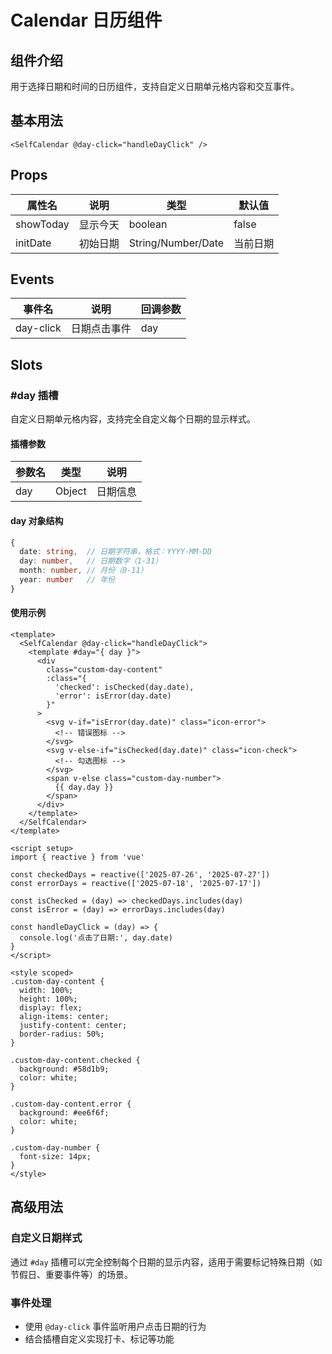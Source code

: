 # Calendar 日历组件

## 组件介绍

用于选择日期和时间的日历组件，支持自定义日期单元格内容和交互事件。

## 基本用法

```vue
<SelfCalendar @day-click="handleDayClick" />
```

## Props

| 属性名    | 说明         | 类型                  | 默认值   |
| --------- | ------------ | --------------------- | -------- |
| showToday | 显示今天     | boolean               | false    |
| initDate  | 初始日期     | String/Number/Date    | 当前日期 |

## Events

| 事件名    | 说明         | 回调参数 |
| --------- | ------------ | -------- |
| day-click | 日期点击事件 | day      |

## Slots

### #day 插槽

自定义日期单元格内容，支持完全自定义每个日期的显示样式。

#### 插槽参数

| 参数名 | 类型   | 说明     |
| ------ | ------ | -------- |
| day    | Object | 日期信息 |

#### day 对象结构

```typescript
{
  date: string,  // 日期字符串，格式：YYYY-MM-DD
  day: number,   // 日期数字（1-31）
  month: number, // 月份（0-11）
  year: number   // 年份
}
```

#### 使用示例

```vue
<template>
  <SelfCalendar @day-click="handleDayClick">
    <template #day="{ day }">
      <div 
        class="custom-day-content"
        :class="{
          'checked': isChecked(day.date),
          'error': isError(day.date)
        }"
      >
        <svg v-if="isError(day.date)" class="icon-error">
          <!-- 错误图标 -->
        </svg>
        <svg v-else-if="isChecked(day.date)" class="icon-check">
          <!-- 勾选图标 -->
        </svg>
        <span v-else class="custom-day-number">
          {{ day.day }}
        </span>
      </div>
    </template>
  </SelfCalendar>
</template>

<script setup>
import { reactive } from 'vue'

const checkedDays = reactive(['2025-07-26', '2025-07-27'])
const errorDays = reactive(['2025-07-18', '2025-07-17'])

const isChecked = (day) => checkedDays.includes(day)
const isError = (day) => errorDays.includes(day)

const handleDayClick = (day) => {
  console.log('点击了日期:', day.date)
}
</script>

<style scoped>
.custom-day-content {
  width: 100%;
  height: 100%;
  display: flex;
  align-items: center;
  justify-content: center;
  border-radius: 50%;
}

.custom-day-content.checked {
  background: #58d1b9;
  color: white;
}

.custom-day-content.error {
  background: #ee6f6f;
  color: white;
}

.custom-day-number {
  font-size: 14px;
}
</style>
```

## 高级用法

### 自定义日期样式
通过 `#day` 插槽可以完全控制每个日期的显示内容，适用于需要标记特殊日期（如节假日、重要事件等）的场景。

### 事件处理
- 使用 `@day-click` 事件监听用户点击日期的行为
- 结合插槽自定义实现打卡、标记等功能